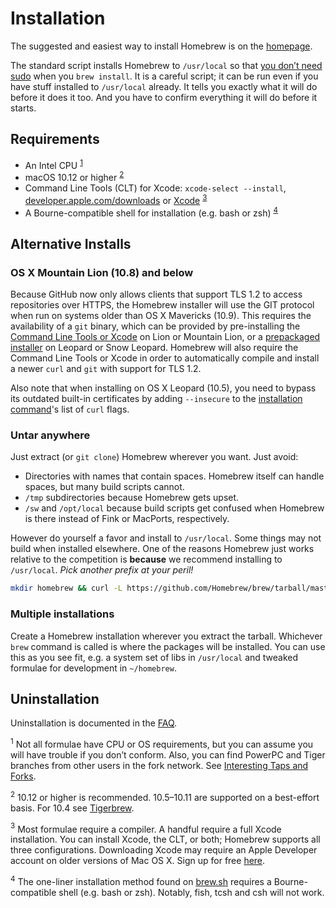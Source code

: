 # Installation

The suggested and easiest way to install Homebrew is on the
[homepage](https://brew.sh).

The standard script installs Homebrew to `/usr/local` so that
[you don’t need sudo](FAQ.md#why-does-homebrew-say-sudo-is-bad) when you
`brew install`. It is a careful script; it can be run even if you have stuff
installed to `/usr/local` already. It tells you exactly what it will do before
it does it too. And you have to confirm everything it will do before it starts.

## Requirements
* An Intel CPU <sup>[1](#1)</sup>
* macOS 10.12 or higher <sup>[2](#2)</sup>
* Command Line Tools (CLT) for Xcode: `xcode-select --install`,
  [developer.apple.com/downloads](https://developer.apple.com/downloads) or
  [Xcode](https://itunes.apple.com/us/app/xcode/id497799835) <sup>[3](#3)</sup>
* A Bourne-compatible shell for installation (e.g. bash or zsh) <sup>[4](#4)</sup>

## Alternative Installs

### OS X Mountain Lion (10.8) and below
Because GitHub now only allows clients that support TLS 1.2 to access repositories over HTTPS, the Homebrew installer will use the GIT protocol when run on systems older than OS X Mavericks (10.9). This requires the availability of a `git` binary, which can be provided by pre-installing the [Command Line Tools or Xcode](https://developer.apple.com/download/more/) on Lion or Mountain Lion, or a [prepackaged installer](https://code.google.com/archive/p/git-osx-installer/downloads) on Leopard or Snow Leopard. Homebrew will also require the Command Line Tools or Xcode in order to automatically compile and install a newer `curl` and `git` with support for TLS 1.2.

Also note that when installing on OS X Leopard (10.5), you need to bypass its outdated built-in certificates by adding `--insecure` to the [installation command](https://brew.sh/#install)'s list of `curl` flags.

### Untar anywhere
Just extract (or `git clone`) Homebrew wherever you want. Just avoid:

* Directories with names that contain spaces. Homebrew itself can handle spaces, but many build scripts cannot.
* `/tmp` subdirectories because Homebrew gets upset.
* `/sw` and `/opt/local` because build scripts get confused when Homebrew is there instead of Fink or MacPorts, respectively.

However do yourself a favor and install to `/usr/local`. Some things may
not build when installed elsewhere. One of the reasons Homebrew just
works relative to the competition is **because** we recommend installing
to `/usr/local`. *Pick another prefix at your peril!*

```sh
mkdir homebrew && curl -L https://github.com/Homebrew/brew/tarball/master | tar xz --strip 1 -C homebrew
```

### Multiple installations
Create a Homebrew installation wherever you extract the tarball. Whichever `brew` command is called is where the packages will be installed. You can use this as you see fit, e.g. a system set of libs in `/usr/local` and tweaked formulae for development in `~/homebrew`.

## Uninstallation
Uninstallation is documented in the [FAQ](FAQ.md).

<a name="1"><sup>1</sup></a> Not all formulae have CPU or OS requirements, but
you can assume you will have trouble if you don’t conform. Also, you can find
PowerPC and Tiger branches from other users in the fork network. See
[Interesting Taps and Forks](Interesting-Taps-and-Forks.md).

<a name="2"><sup>2</sup></a> 10.12 or higher is recommended. 10.5–10.11 are
supported on a best-effort basis. For 10.4 see
[Tigerbrew](https://github.com/mistydemeo/tigerbrew).

<a name="3"><sup>3</sup></a> Most formulae require a compiler. A handful
require a full Xcode installation. You can install Xcode, the CLT, or both;
Homebrew supports all three configurations. Downloading Xcode may require an
Apple Developer account on older versions of Mac OS X. Sign up for free
[here](https://developer.apple.com/register/index.action).

<a name="4"><sup>4</sup></a> The one-liner installation method found on
[brew.sh](https://brew.sh) requires a Bourne-compatible shell (e.g. bash or
zsh). Notably, fish, tcsh and csh will not work.
